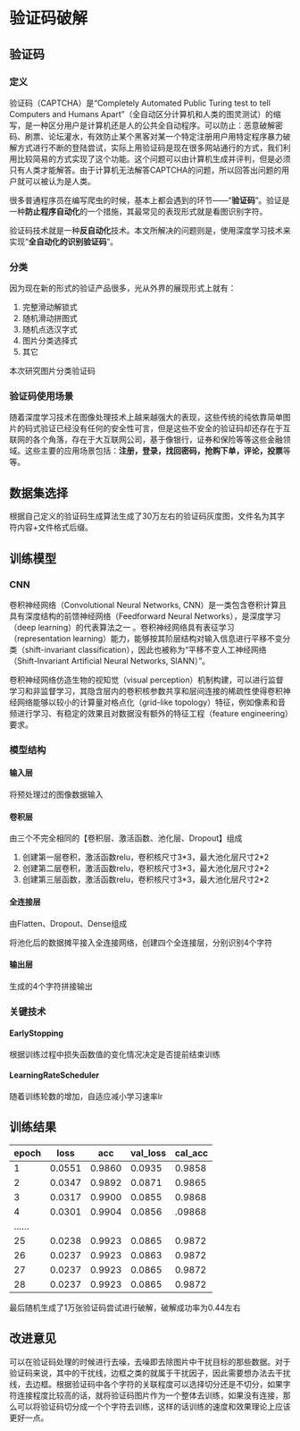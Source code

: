 # 验证码破解

## 验证码

### 定义

验证码（CAPTCHA）是“Completely Automated Public Turing test to tell Computers and Humans Apart”（全自动区分计算机和人类的图灵测试）的缩写，是一种区分用户是计算机还是人的公共全自动程序。可以防止：恶意破解密码、刷票、论坛灌水，有效防止某个黑客对某一个特定注册用户用特定程序暴力破解方式进行不断的登陆尝试，实际上用验证码是现在很多网站通行的方式，我们利用比较简易的方式实现了这个功能。这个问题可以由计算机生成并评判，但是必须只有人类才能解答。由于计算机无法解答CAPTCHA的问题，所以回答出问题的用户就可以被认为是人类。

很多普通程序员在编写爬虫的时候，基本上都会遇到的环节——“**验证码**”。验证是一种**防止程序自动化**的一个措施，其最常见的表现形式就是看图识别字符。

验证码技术就是一种**反自动化**技术。本文所解决的问题则是，使用深度学习技术来实现“**全自动化的识别验证码**”。

### 分类

因为现在新的形式的验证产品很多，光从外界的展现形式上就有：

1. 完整滑动解锁式
2. 随机滑动拼图式
3. 随机点选汉字式
4. 图片分类选择式
5. 其它

本次研究图片分类验证码

### 验证码使用场景

随着深度学习技术在图像处理技术上越来越强大的表现，这些传统的纯依靠简单图片的码式验证已经没有任何的安全性可言，但是这些不安全的验证码却还存在于互联网的各个角落，存在于大互联网公司，基于像银行，证券和保险等等这些金融领域。这些主要的应用场景包括：**注册，登录，找回密码，抢购下单，评论，投票**等等。



## 数据集选择

根据自己定义的验证码生成算法生成了30万左右的验证码灰度图，文件名为其字符内容+文件格式后缀。



## 训练模型

### CNN

卷积神经网络（Convolutional Neural Networks, CNN）是一类包含卷积计算且具有深度结构的前馈神经网络（Feedforward Neural Networks），是深度学习（deep learning）的代表算法之一 。卷积神经网络具有表征学习（representation learning）能力，能够按其阶层结构对输入信息进行平移不变分类（shift-invariant classification），因此也被称为“平移不变人工神经网络（Shift-Invariant Artificial Neural Networks, SIANN）”。

卷积神经网络仿造生物的视知觉（visual perception）机制构建，可以进行监督学习和非监督学习，其隐含层内的卷积核参数共享和层间连接的稀疏性使得卷积神经网络能够以较小的计算量对格点化（grid-like topology）特征，例如像素和音频进行学习、有稳定的效果且对数据没有额外的特征工程（feature engineering）要求。



### 模型结构

#### 输入层

将预处理过的图像数据输入

#### 卷积层

由三个不完全相同的【卷积层、激活函数、池化层、Dropout】组成

1. 创建第一层卷积，激活函数relu，卷积核尺寸3*3，最大池化层尺寸2\*2
2. 创建第二层卷积，激活函数relu，卷积核尺寸3*3，最大池化层尺寸2\*2
3. 创建第三层函数，激活函数relu，卷积核尺寸3*3，最大池化层尺寸2\*2

#### 全连接层

由Flatten、Dropout、Dense组成

将池化后的数据摊平接入全连接网络，创建四个全连接层，分别识别4个字符

#### 输出层

生成的4个字符拼接输出



### 关键技术

#### EarlyStopping

 根据训练过程中损失函数值的变化情况决定是否提前结束训练 

#### LearningRateScheduler

 随着训练轮数的增加，自适应减小学习速率lr 



## 训练结果

| epoch | loss   | acc    | val_loss | cal_acc |
| ----- | ------ | ------ | -------- | ------- |
| 1     | 0.0551 | 0.9860 | 0.0935   | 0.9858  |
| 2     | 0.0347 | 0.9892 | 0.0871   | 0.9865  |
| 3     | 0.0317 | 0.9900 | 0.0855   | 0.9868  |
| 4     | 0.0301 | 0.9904 | 0.0856   | .09868  |
| ……    |        |        |          |         |
| 25    | 0.0238 | 0.9923 | 0.0865   | 0.9872  |
| 26    | 0.0237 | 0.9923 | 0.0863   | 0.9872  |
| 27    | 0.0237 | 0.9923 | 0.0865   | 0.9872  |
| 28    | 0.0237 | 0.9923 | 0.0865   | 0.9872  |

最后随机生成了1万张验证码尝试进行破解，破解成功率为0.44左右



## 改进意见

可以在验证码处理的时候进行去噪，去噪即去除图片中干扰目标的那些数据。对于验证码来说，其中的干扰线，边框之类的就属于干扰因子，因此需要想办法去干扰线，去边框。根据验证码中各个字符的关联程度可以选择切分还是不切分，如果字符连接程度比较高的话，就将验证码图片作为一个整体去训练，如果没有连接，那么可以将验证码切分成一个个字符去训练，这样的话训练的速度和效果理论上应该更好一点。